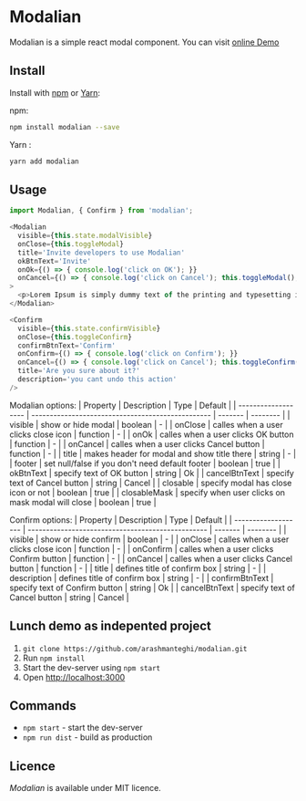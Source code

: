 # Modalian

Modalian is a simple react modal component. You can visit [online Demo](https://arashmanteghi.github.io/modalian/)


## Install

Install with [npm](https://www.npmjs.com/) or [Yarn](https://yarnpkg.com/):

npm:
```sh
npm install modalian --save
```

Yarn :
```sh
yarn add modalian
```

## Usage

```js
import Modalian, { Confirm } from 'modalian';

<Modalian
  visible={this.state.modalVisible}
  onClose={this.toggleModal}
  title='Invite developers to use Modalian'
  okBtnText='Invite'
  onOk={() => { console.log('click on OK'); }}
  onCancel={() => { console.log('click on Cancel'); this.toggleModal(); }}
>
  <p>Lorem Ipsum is simply dummy text of the printing and typesetting industry.</p>
</Modalian>

<Confirm
  visible={this.state.confirmVisible}
  onClose={this.toggleConfirm}
  confirmBtnText='Confirm'
  onConfirm={() => { console.log('click on Confirm'); }}
  onCancel={() => { console.log('click on Cancel'); this.toggleConfirm(); }}
  title='Are you sure about it?'
  description='you cant undo this action'
/>
```

Modalian options:
| Property            | Description                                       | Type     | Default  |
| ------------------- | ------------------------------------------------- | -------  | -------- |
| visible             | show or hide modal                                | boolean  | -        |
| onClose             | calles when a user clicks close icon              | function | -        |
| onOk                | calles when a user clicks OK button               | function | -        |
| onCancel            | calles when a user clicks Cancel button           | function | -        |
| title               | makes header for modal and show title there       | string   | -        |
| footer              | set null/false if you don't need default footer   | boolean  | true     |
| okBtnText           | specify text of OK button                         | string   | Ok       |
| cancelBtnText       | specify text of Cancel button                     | string   | Cancel   |
| closable            | specify modal has close icon or not               | boolean  | true     |
| closableMask        | specify when user clicks on mask modal will close | boolean  | true     |


Confirm options:
| Property            | Description                                       | Type     | Default  |
| ------------------- | ------------------------------------------------- | -------  | -------- |
| visible             | show or hide confirm                              | boolean  | -        |
| onClose             | calles when a user clicks close icon              | function | -        |
| onConfirm           | calles when a user clicks Confirm button          | function | -        |
| onCancel            | calles when a user clicks Cancel button           | function | -        |
| title               | defines title of confirm box                      | string   | -        |
| description         | defines title of confirm box                      | string   | -        |
| confirmBtnText      | specify text of Confirm button                    | string   | Ok       |
| cancelBtnText       | specify text of Cancel button                     | string   | Cancel   |



## Lunch demo as indepented project

1. `git clone https://github.com/arashmanteghi/modalian.git`
2. Run `npm install`
3. Start the dev-server using `npm start`
3. Open [http://localhost:3000](http://localhost:3000)



## Commands

- `npm start` - start the dev-server
- `npm run dist` - build as production



## Licence
_Modalian_ is available under MIT licence.
